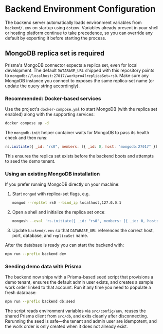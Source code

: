 # Backend Environment Configuration

The backend server automatically loads environment variables from `backend/.env` on startup using `dotenv`. Variables already present in your shell or hosting platform continue to take precedence, so you can override any default by exporting it before starting the process.

## MongoDB replica set is required

Prisma's MongoDB connector expects a replica set, even for local development. The default `DATABASE_URL` shipped with this repository points to `mongodb://localhost:27017/workpro4?replicaSet=rs0`. Make sure any MongoDB instance you connect to exposes the same replica-set name (or update the query string accordingly).

### Recommended: Docker-based services

Use the project's `docker-compose.yml` to start MongoDB (with the replica set enabled) along with the supporting services:

```bash
docker compose up -d
```

The `mongodb-init` helper container waits for MongoDB to pass its health check and then runs:

```javascript
rs.initiate({ _id: "rs0", members: [{ _id: 0, host: "mongodb:27017" }] })
```

This ensures the replica set exists before the backend boots and attempts to seed the demo tenant.

### Using an existing MongoDB installation

If you prefer running MongoDB directly on your machine:

1. Start `mongod` with replica-set flags, e.g.
   ```bash
   mongod --replSet rs0 --bind_ip localhost,127.0.0.1
   ```
2. Open a shell and initialize the replica set once:
   ```bash
   mongosh --eval 'rs.initiate({ _id: "rs0", members: [{ _id: 0, host: "localhost:27017" }] })'
   ```
3. Update `backend/.env` so that `DATABASE_URL` references the correct host, port, database, and `replicaSet` name.

After the database is ready you can start the backend with:

```bash
npm run --prefix backend dev
```

### Seeding demo data with Prisma

The backend now ships with a Prisma-based seed script that provisions a demo tenant, ensures the default admin user exists, and
creates a sample work order linked to that account. Run it any time you need to populate a fresh database:

```bash
npm run --prefix backend db:seed
```

The script reads environment variables via `src/config/env`, reuses the shared Prisma client from `src/db`, and exits cleanly
after disconnecting. Rerunning the seed is safe—the tenant and admin user are idempotent, and the work order is only created
when it does not already exist.
